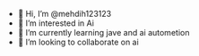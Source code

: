 - 👋 Hi, I’m @mehdih123123
- 👀 I’m interested in Ai
- 🌱 I’m currently learning jave and ai autometion 
- 💞️ I’m looking to collaborate on ai
  
